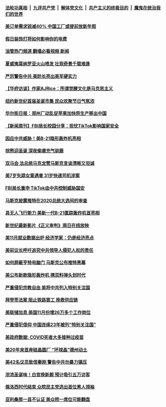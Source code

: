 ####  [法轮功真相](../../../../basic/blob/master/README.md?t=12051431) &nbsp;|&nbsp; [九评共产党](../../../../9ping.md/blob/master/README.md?t=12051431) &nbsp;|&nbsp; [解体党文化](../../../../jtdwh.md/blob/master/README.md?t=12051431)  &nbsp;|&nbsp; [共产主义的终极目的](../../../../gczydzjmd.md/blob/master/README.md?t=12051431) &nbsp;|&nbsp; [魔鬼在统治我们的世界](../../../../mgztzwmdsj.md/blob/master/README.md?t=12051431) 

#### [美订单需求锐减40% 中国工厂或提前放新年假](../pages/prog203/a103590967.md?t=12051431) 

#### [假日装饰灯将如何影响你的电费](../pages/prog203/a103590824.md?t=12051431) 

#### [油管热门频道 翻墙必看视频 新闻](http://129.146.143.75:81/youtube.html?12051431)

#### [夏威夷莫纳罗亚火山喷发 壮观奇景千载难逢](../pages/prog203/a103590747.md?t=12051431) 

#### [严厉警告中共 美防长亮出美军硬实力](../pages/prog203/a103590745.md?t=12051431) 

#### [【华府访谈】作家AJRice：所谓觉醒文化是马克思主义](../pages/prog203/a103590595.md?t=12051431) 

#### [纽约新世纪首届圣诞市集 民众欢聚节日气氛浓](../pages/prog203/a103590593.md?t=12051431) 

#### [华尔街日报：郑州厂动乱促苹果加快将生产移出中国](../pages/prog203/a103590497.md?t=12051431) 

#### [【新闻周刊】FBI局长校园分享：担忧TikTok影响国家安全](../pages/prog203/a103590301.md?t=12051431) 

#### [因应中共威胁！美B-21隐形轰炸机亮相](../pages/prog203/a103589956.md?t=12051431) 

#### [棕熊迎圣诞 深夜偷袭充气驯鹿](../pages/prog203/a103590134.md?t=12051431) 

#### [双马会 法总统马克龙赞马斯克言谈清晰又坦诚](../pages/prog203/a103590051.md?t=12051431) 

#### [美7岁失踪女童遇害 31岁快递司机涉案](../pages/prog203/a103590037.md?t=12051431) 

#### [FBI局长重申 TikTok由中共控制威胁国安](../pages/prog203/a103589960.md?t=12051431) 

#### [马斯克披露推特在2020总统大选间的审查](../pages/prog203/a103589927.md?t=12051431) 

#### [具无人飞行能力 美新一代B-21匿踪轰炸机首亮相](../pages/prog203/a103589818.md?t=12051431) 

#### [新世纪最新影片《正义审判》周日在线放映](../pages/prog203/a103589795.md?t=12051431) 

#### [美11月就业数据出炉 经济学家：仍是经济亮点](../pages/prog203/a103589681.md?t=12051431) 

#### [美前议长呼吁追究中共领导人侵犯人权的责任](../pages/prog203/a103589722.md?t=12051431) 

#### [如何屏蔽亨特电脑门 马斯克公布推特黑幕](../pages/prog203/a103589677.md?t=12051431) 

#### [美公布新款隐形轰炸机 携双料弹头划时代](../pages/prog203/a103589470.md?t=12051431) 

#### [严重侵犯宗教自由 美将中共列入特别关注国](../pages/prog203/a103589535.md?t=12051431) 

#### [拜登签法案 阻止铁路罢工 挽救供应链](../pages/prog203/a103589537.md?t=12051431) 

#### [美联储加息 美国11月份增26万多个工作岗位](../pages/prog203/a103589330.md?t=12051431) 

#### [严重侵犯信仰 中国连续23年被列“特别关注国”](../pages/prog203/a103589309.md?t=12051431) 

#### [美政府数据: COVID死者大多接种过疫苗](../pages/prog203/a103589394.md?t=12051431) 

#### [美20年来首座硅晶圆厂 “环球晶”德州动土](../pages/prog203/a103589240.md?t=12051431) 

#### [美42名议员致信秦刚 警告中共勿暴力镇压](../pages/prog203/a103589163.md?t=12051431) 

#### [浓浓圣诞味！白宫换新颜 预计吸引五万访客](../pages/prog203/a103588672.md?t=12051431) 

#### [佩洛西时代结束 众院民主党选出首位黑人领袖](../pages/prog203/a103588657.md?t=12051431) 

#### [亚利桑那一县不认证 美众院一席位可能翻盘](../pages/prog203/a103588566.md?t=12051431) 

<img src='http://gfw-breaker.win/goodnews/indexes/prog203.md' width='0px' height='0px'/>
